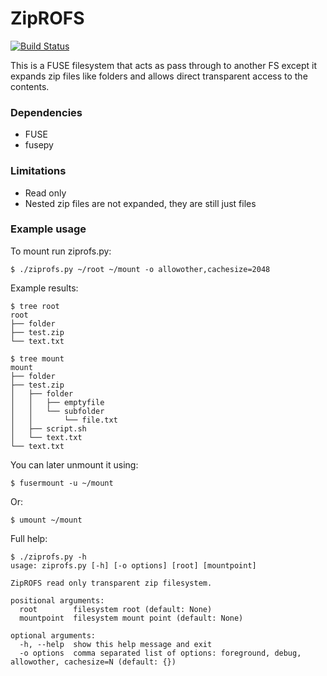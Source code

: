 # ZipROFS
[![Build Status](https://travis-ci.com/openscopeproject/ZipROFS.svg?branch=dev)](https://travis-ci.com/openscopeproject/ZipROFS)

This is a FUSE filesystem that acts as pass through to another FS except it
expands zip files like folders and allows direct transparent access to the contents.

### Dependencies
* FUSE
* fusepy

### Limitations
* Read only
* Nested zip files are not expanded, they are still just files

### Example usage
To mount run ziprofs.py:
```shell
$ ./ziprofs.py ~/root ~/mount -o allowother,cachesize=2048
```

Example results:
```shell
$ tree root
root
├── folder
├── test.zip
└── text.txt

$ tree mount
mount
├── folder
├── test.zip
│   ├── folder
│   │   ├── emptyfile
│   │   └── subfolder
│   │       └── file.txt
│   ├── script.sh
│   └── text.txt
└── text.txt
```

You can later unmount it using:
```shell
$ fusermount -u ~/mount
```

Or:
```shell
$ umount ~/mount
```

Full help:
```shell
$ ./ziprofs.py -h
usage: ziprofs.py [-h] [-o options] [root] [mountpoint]

ZipROFS read only transparent zip filesystem.

positional arguments:
  root        filesystem root (default: None)
  mountpoint  filesystem mount point (default: None)

optional arguments:
  -h, --help  show this help message and exit
  -o options  comma separated list of options: foreground, debug, allowother, cachesize=N (default: {})
```
